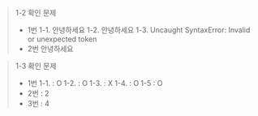 > 1-2 확인 문제
> - 1번
1-1. 안녕하세요
1-2. 안녕하세요
1-3. Uncaught SyntaxError: Invalid or unexpected token
>- 2번
안녕하세요

> 1-3 확인 문제
> - 1번
> 1-1. :  O
> 1-2. :  O
> 1-3. : X
> 1-4. : O
> 1-5 : O
> - 2번 : 2
> - 3번 : 4